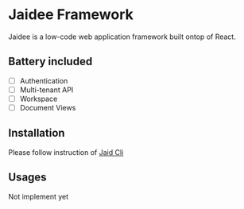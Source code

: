 # Jaidee Framework

Jaidee is a low-code web application framework built ontop of React.

## Battery included

* [ ] Authentication
* [ ] Multi-tenant API
* [ ] Workspace
* [ ] Document Views

## Installation

Please follow instruction of [Jaid Cli](https://github.com/ppenter/jaid)

## Usages

Not implement yet
